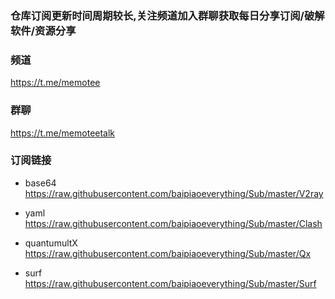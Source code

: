 ### 仓库订阅更新时间周期较长,关注频道加入群聊获取每日分享订阅/破解软件/资源分享

### 频道   
https://t.me/memotee

### 群聊   
https://t.me/memoteetalk

### 订阅链接  
- base64  
https://raw.githubusercontent.com/baipiaoeverything/Sub/master/V2ray  

- yaml  
https://raw.githubusercontent.com/baipiaoeverything/Sub/master/Clash

- quantumultX  
https://raw.githubusercontent.com/baipiaoeverything/Sub/master/Qx

- surf  
https://raw.githubusercontent.com/baipiaoeverything/Sub/master/Surf


